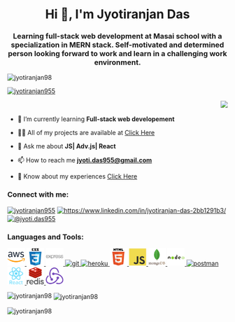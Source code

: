 <h1 align="center">Hi 👋, I'm Jyotiranjan Das</h1>
<h3 align="center">Learning full-stack web development at Masai school with a specialization in MERN stack. Self-motivated and determined person looking forward to work and learn in a challenging work environment.</h3>

<p align="left"> <img src="https://komarev.com/ghpvc/?username=jyotiranjan98&label=Profile%20views&color=0e75b6&style=flat" alt="jyotiranjan98" /> </p>

<p align="left"> <a href="https://twitter.com/jyotiranjan955" target="blank"><img src="https://img.shields.io/twitter/follow/jyotiranjan955?logo=twitter&style=for-the-badge" alt="jyotiranjan955" /></a> </p>


<div style="text-align: right"><img src="https://camo.githubusercontent.com/f55fd995bda4de4dbb97793b9e0234ad214700505a10ca53939486f627b6c428/68747470733a2f2f6d65646961332e67697068792e636f6d2f6d656469612f7167515567674143335066763638377150432f3230302e776562703f6369643d656366303565343730656963683869737772613871743636736734693832773434376e65373573627033677276676e6c267269643d3230302e776562702663743d67" /></div>

- 🌱 I’m currently learning **Full-stack web developement**

- 👨‍💻 All of my projects are available at <a href="https://my-portfolio-jyotiranjan.vercel.app/" target="blank">Click Here</a>

- 💬 Ask me about **JS| Adv.js| React**

- 📫 How to reach me **jyoti.das955@gmail.com**

- 📄 Know about my experiences <a href="https://drive.google.com/file/d/1yRATnmZ6B-4SHhMGeFct4ry2YDOfiZOa/view?usp=sharing" target="blank">Click Here</a>

<h3 align="left">Connect with me:</h3>
<p align="left">
<a href="https://twitter.com/jyotiranjan955" target="blank"><img align="center" src="https://raw.githubusercontent.com/rahuldkjain/github-profile-readme-generator/master/src/images/icons/Social/twitter.svg" alt="jyotiranjan955" height="30" width="40" /></a>
<a href="https://linkedin.com/in/https://www.linkedin.com/in/jyotiranjan-das-2bb1291b3/" target="blank"><img align="center" src="https://raw.githubusercontent.com/rahuldkjain/github-profile-readme-generator/master/src/images/icons/Social/linked-in-alt.svg" alt="https://www.linkedin.com/in/jyotiranjan-das-2bb1291b3/" height="30" width="40" /></a>
<a href="https://medium.com/@jyoti.das955" target="blank"><img align="center" src="https://raw.githubusercontent.com/rahuldkjain/github-profile-readme-generator/master/src/images/icons/Social/medium.svg" alt="@jyoti.das955" height="30" width="40" /></a>
</p>

<h3 align="left">Languages and Tools:</h3>
<p align="left"> <a href="https://aws.amazon.com" target="_blank" rel="noreferrer"> <img src="https://raw.githubusercontent.com/devicons/devicon/master/icons/amazonwebservices/amazonwebservices-original-wordmark.svg" alt="aws" width="40" height="40"/> </a> <a href="https://www.w3schools.com/css/" target="_blank" rel="noreferrer"> <img src="https://raw.githubusercontent.com/devicons/devicon/master/icons/css3/css3-original-wordmark.svg" alt="css3" width="40" height="40"/> </a> <a href="https://expressjs.com" target="_blank" rel="noreferrer"> <img src="https://raw.githubusercontent.com/devicons/devicon/master/icons/express/express-original-wordmark.svg" alt="express" width="40" height="40"/> </a> <a href="https://git-scm.com/" target="_blank" rel="noreferrer"> <img src="https://www.vectorlogo.zone/logos/git-scm/git-scm-icon.svg" alt="git" width="40" height="40"/> </a> <a href="https://heroku.com" target="_blank" rel="noreferrer"> <img src="https://www.vectorlogo.zone/logos/heroku/heroku-icon.svg" alt="heroku" width="40" height="40"/> </a> <a href="https://www.w3.org/html/" target="_blank" rel="noreferrer"> <img src="https://raw.githubusercontent.com/devicons/devicon/master/icons/html5/html5-original-wordmark.svg" alt="html5" width="40" height="40"/> </a> <a href="https://developer.mozilla.org/en-US/docs/Web/JavaScript" target="_blank" rel="noreferrer"> <img src="https://raw.githubusercontent.com/devicons/devicon/master/icons/javascript/javascript-original.svg" alt="javascript" width="40" height="40"/> </a> <a href="https://www.mongodb.com/" target="_blank" rel="noreferrer"> <img src="https://raw.githubusercontent.com/devicons/devicon/master/icons/mongodb/mongodb-original-wordmark.svg" alt="mongodb" width="40" height="40"/> </a> <a href="https://nodejs.org" target="_blank" rel="noreferrer"> <img src="https://raw.githubusercontent.com/devicons/devicon/master/icons/nodejs/nodejs-original-wordmark.svg" alt="nodejs" width="40" height="40"/> </a> <a href="https://postman.com" target="_blank" rel="noreferrer"> <img src="https://www.vectorlogo.zone/logos/getpostman/getpostman-icon.svg" alt="postman" width="40" height="40"/> </a> <a href="https://reactjs.org/" target="_blank" rel="noreferrer"> <img src="https://raw.githubusercontent.com/devicons/devicon/master/icons/react/react-original-wordmark.svg" alt="react" width="40" height="40"/> </a> <a href="https://redis.io" target="_blank" rel="noreferrer"> <img src="https://raw.githubusercontent.com/devicons/devicon/master/icons/redis/redis-original-wordmark.svg" alt="redis" width="40" height="40"/> </a> <a href="https://redux.js.org" target="_blank" rel="noreferrer"> <img src="https://raw.githubusercontent.com/devicons/devicon/master/icons/redux/redux-original.svg" alt="redux" width="40" height="40"/> </a> </p>

<p><img align="left" src="https://github-readme-stats.vercel.app/api/top-langs?username=jyotiranjan98&show_icons=true&locale=en&layout=compact" alt="jyotiranjan98" /></p>

<p>&nbsp;<img align="center" src="https://github-readme-stats.vercel.app/api?username=jyotiranjan98&show_icons=true&locale=en" alt="jyotiranjan98" /></p>

<p><img align="center" src="https://github-readme-streak-stats.herokuapp.com/?user=jyotiranjan98&" alt="jyotiranjan98" /></p>
